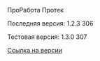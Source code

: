 ПроРабота Протек

Последняя версия: 1.2.3 306

Тестовая версия: 1.3.0 307

[Ссылка на версии](https://github.com/PanteoPro/prorabota_protek/releases)
